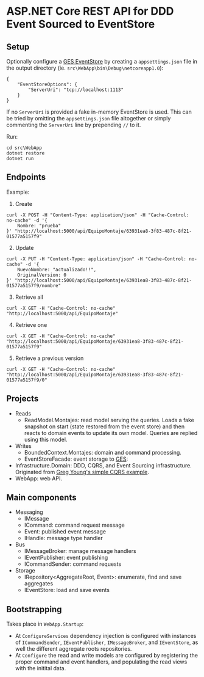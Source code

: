 # ASP.NET Core REST API for DDD Event Sourced to EventStore

Setup
-----

Optionally configure a [GES EventStore](https://geteventstore.com) by creating a `appsettings.json` file in the output directory (ie. `src\WebApp\bin\Debug\netcoreapp1.0`):

```
{
	"EventStoreOptions": {
		"ServerUri": "tcp://localhost:1113"
	}
}
```

If no `ServerUri` is provided a fake in-memory EventStore is used. This can be tried by omitting the `appsettings.json` file altogether or simply commenting the `ServerUri` line by prepending `//` to it.

Run:

```
cd src\WebApp
dotnet restore
dotnet run
```

Endpoints
---------

Example:

1. Create

  ```
  curl -X POST -H "Content-Type: application/json" -H "Cache-Control: no-cache" -d '{
	  Nombre: "prueba"
  }' "http://localhost:5000/api/EquipoMontaje/63931ea8-3f83-487c-8f21-01577a5157f9"
  ```

2. Update 

  ```
  curl -X PUT -H "Content-Type: application/json" -H "Cache-Control: no-cache" -d '{
	  NuevoNombre: "actualizado!!",
	  OriginalVersion: 0
  }' "http://localhost:5000/api/EquipoMontaje/63931ea8-3f83-487c-8f21-01577a5157f9/nombre"
  ```

3. Retrieve all

  ```
  curl -X GET -H "Cache-Control: no-cache" "http://localhost:5000/api/EquipoMontaje"
  ```
  
4. Retrieve one

  ```
  curl -X GET -H "Cache-Control: no-cache" "http://localhost:5000/api/EquipoMontaje/63931ea8-3f83-487c-8f21-01577a5157f9"
  ```
  
5. Retrieve a previous version

  ```
  curl -X GET -H "Cache-Control: no-cache" "http://localhost:5000/api/EquipoMontaje/63931ea8-3f83-487c-8f21-01577a5157f9/0"
  ```

Projects
--------

* Reads
   * ReadModel.Montajes: read model serving the queries. Loads a fake snapshot on start (state restored from the event store) and then reacts to domain events to update its own model. Queries are replied using this model.
* Writes
   * BoundedContext.Montajes: domain and command processing.
   * EventStoreFacade: event storage to [GES](https://geteventstore.com):
* Infrastructure.Domain: DDD, CQRS, and Event Sourcing infrastructure. Originated from [Greg Young's simple CQRS example](https://github.com/gregoryyoung/m-r).
* WebApp: web API.

Main components
---------------

* Messaging
	* IMessage
	* ICommand: command request message
	* Event: published event message
	* IHandle<IMessage>: message type handler
* Bus
	* IMessageBroker: manage message handlers
	* IEventPublisher: event publishing
	* ICommandSender: command requests
* Storage
	* IRepository<AggregateRoot, Event>: enumerate, find and save aggregates
	* IEventStore: load and save events
	
Bootstrapping
-------------

Takes place in `WebApp.Startup`:

* At `ConfigureServices` dependency injection is configured with instances of `ICommandSender`, `IEventPublisher`, `IMessageBroker`, and `IEventStore`, as well the different aggregate roots repositories.
* At `Configure` the read and write models are configured by registering the proper command and event handlers, and populating the read views with the initital data.
